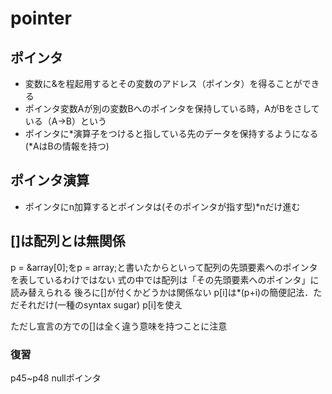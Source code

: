 # pointer
## ポインタ
- 変数に&を程起用するとその変数のアドレス（ポインタ）を得ることができる
- ポインタ変数Aが別の変数Bへのポインタを保持している時，AがBをさしている（A-\>B）という
- ポインタに\*演算子をつけると指している先のデータを保持するようになる(\*AはBの情報を持つ)

## ポインタ演算
- ポインタにn加算するとポインタは(そのポインタが指す型)\*nだけ進む


## []は配列とは無関係
p = &array[0];をp = array;と書いたからといって配列の先頭要素へのポインタを表しているわけではない
式の中では配列は「その先頭要素へのポインタ」に読み替えられる
後ろに[]が付くかどうかは関係ない
p[i]は\*(p+i)の簡便記法．ただそれだけ(一種のsyntax sugar)
p[i]を使え

ただし宣言の方での[]は全く違う意味を持つことに注意
### 復習
p45~p48 nullポインタ

